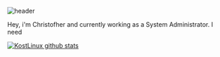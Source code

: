 ![header](https://capsule-render.vercel.app/api?type=rect&color=#051633&height=70&section=header&text=KostLinux%20Junior%20IT%20Specialist&fontSize=50&fontColor=#1552b3)

Hey, i'm Christofher and currently working as a System Administrator.
I need

[![KostLinux github stats](https://github-readme-stats.vercel.app/api?username=KostLinux&theme=tokyonight&show_icons=true&line_height=40)](https://github.com/anuraghazra/github-readme-stats)
